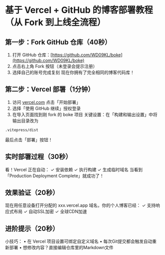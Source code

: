 # 基于 Vercel + GitHub 的博客部署教程（从 Fork 到上线全流程）


## 第一步：Fork GitHub 仓库（40秒）

1. 打开 GitHub 仓库：[https://github.com/WD09KL/boke](https://github.com/WD09KL/boke)
2. 点击右上角 Fork 按钮（未登录会提示注册）
3. 选择自己的账号完成复刻
现在你拥有了完全相同的博客代码库！

## 第二步：Vercel 部署（1分钟）

1. 访问 [vercel.com](https://vercel.com) 点击「开始部署」
2. 选择「使用 GitHub 继续」授权登录
3. 在导入页面找到刚 fork 的 boke 项目
关键设置：在「构建和输出设置」中将输出目录改为 
```
.vitepress/dist
```
最后点击「部署」按钮！

## 实时部署过程（30秒）

看！Vercel 正在自动：
✓ 安装依赖
✓ 执行构建
✓ 生成临时域名
当看到「Production Deployment Complete」就成功了！

## 效果验证（20秒）

现在用任意设备打开分配的 xxx.vercel.app 域名，你的个人博客已经：
✓ 支持响应式布局
✓ 自动SSL加密
✓ 全球CDN加速

## 进阶提示（20秒）

小技巧：
• 在 Vercel 项目设置可绑定自定义域名
• 每次Git提交都会触发自动重新部署
• 想修改内容？直接编辑仓库里的Markdown文件




